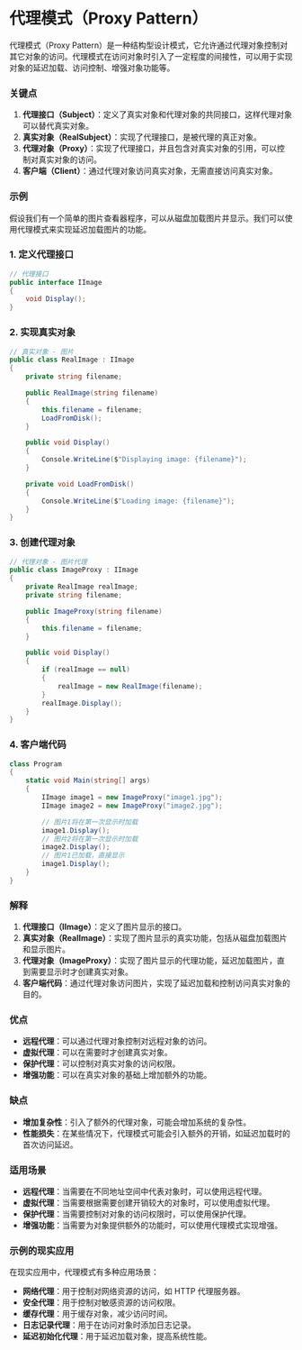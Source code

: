 # 代理模式（Proxy Pattern）

代理模式（Proxy Pattern）是一种结构型设计模式，它允许通过代理对象控制对其它对象的访问。代理模式在访问对象时引入了一定程度的间接性，可以用于实现对象的延迟加载、访问控制、增强对象功能等。

### 关键点

1. **代理接口（Subject）**：定义了真实对象和代理对象的共同接口，这样代理对象可以替代真实对象。
2. **真实对象（RealSubject）**：实现了代理接口，是被代理的真正对象。
3. **代理对象（Proxy）**：实现了代理接口，并且包含对真实对象的引用，可以控制对真实对象的访问。
4. **客户端（Client）**：通过代理对象访问真实对象，无需直接访问真实对象。

### 示例

假设我们有一个简单的图片查看器程序，可以从磁盘加载图片并显示。我们可以使用代理模式来实现延迟加载图片的功能。

### 1. 定义代理接口

```csharp
// 代理接口
public interface IImage
{
    void Display();
}
```

### 2. 实现真实对象

```csharp
// 真实对象 - 图片
public class RealImage : IImage
{
    private string filename;

    public RealImage(string filename)
    {
        this.filename = filename;
        LoadFromDisk();
    }

    public void Display()
    {
        Console.WriteLine($"Displaying image: {filename}");
    }

    private void LoadFromDisk()
    {
        Console.WriteLine($"Loading image: {filename}");
    }
}
```

### 3. 创建代理对象

```csharp
// 代理对象 - 图片代理
public class ImageProxy : IImage
{
    private RealImage realImage;
    private string filename;

    public ImageProxy(string filename)
    {
        this.filename = filename;
    }

    public void Display()
    {
        if (realImage == null)
        {
            realImage = new RealImage(filename);
        }
        realImage.Display();
    }
}
```

### 4. 客户端代码

```csharp
class Program
{
    static void Main(string[] args)
    {
        IImage image1 = new ImageProxy("image1.jpg");
        IImage image2 = new ImageProxy("image2.jpg");

        // 图片1将在第一次显示时加载
        image1.Display();
        // 图片2将在第一次显示时加载
        image2.Display();
        // 图片1已加载，直接显示
        image1.Display();
    }
}
```

### 解释

1. **代理接口（IImage）**：定义了图片显示的接口。
2. **真实对象（RealImage）**：实现了图片显示的真实功能，包括从磁盘加载图片和显示图片。
3. **代理对象（ImageProxy）**：实现了图片显示的代理功能，延迟加载图片，直到需要显示时才创建真实对象。
4. **客户端代码**：通过代理对象访问图片，实现了延迟加载和控制访问真实对象的目的。

### 优点

- **远程代理**：可以通过代理对象控制对远程对象的访问。
- **虚拟代理**：可以在需要时才创建真实对象。
- **保护代理**：可以控制对真实对象的访问权限。
- **增强功能**：可以在真实对象的基础上增加额外的功能。

### 缺点

- **增加复杂性**：引入了额外的代理对象，可能会增加系统的复杂性。
- **性能损失**：在某些情况下，代理模式可能会引入额外的开销，如延迟加载时的首次访问延迟。

### 适用场景

- **远程代理**：当需要在不同地址空间中代表对象时，可以使用远程代理。
- **虚拟代理**：当需要根据需要创建开销较大的对象时，可以使用虚拟代理。
- **保护代理**：当需要控制对对象的访问权限时，可以使用保护代理。
- **增强功能**：当需要为对象提供额外的功能时，可以使用代理模式实现增强。

### 示例的现实应用

在现实应用中，代理模式有多种应用场景：

- **网络代理**：用于控制对网络资源的访问，如 HTTP 代理服务器。
- **安全代理**：用于控制对敏感资源的访问权限。
- **缓存代理**：用于缓存对象，减少访问时间。
- **日志记录代理**：用于在访问对象时添加日志记录。
- **延迟初始化代理**：用于延迟加载对象，提高系统性能。
